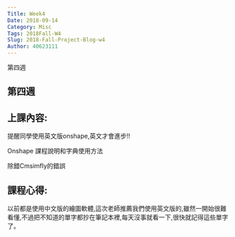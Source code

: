 ```yaml
---
Title: Week4
Date: 2018-09-14 
Category: Misc
Tags: 2018Fall-W4
Slug: 2018-Fall-Project-Blog-w4
Author: 40623111
---
```


第四週

<!-- PELICAN_END_SUMMARY -->

第四週
-----


上課內容:
-----
提醒同學使用英文版onshape,英文才會進步!!

Onshape 課程說明和字典使用方法

除錯Cmsimfly的錯誤


課程心得:
-----
以前都是使用中文版的繪圖軟體,這次老師推薦我們使用英文版的,雖然一開始很難看懂,不過把不知道的單字都抄在筆記本裡,每天沒事就看一下,很快就記得這些單字了。



